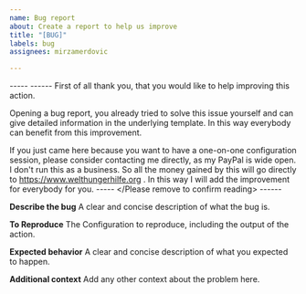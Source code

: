 ```yaml
---
name: Bug report
about: Create a report to help us improve
title: "[BUG]"
labels: bug
assignees: mirzamerdovic

---
```


----- <Please remove to confirm reading> ------
First of all thank you, that you would like to help improving this action.  

Opening a bug report, you already tried to solve this issue yourself and can give detailed information in the underlying template. In this way everybody can benefit from this improvement.  

If you just came here because you want to have a one-on-one configuration session, please consider contacting me directly, as my PayPal is wide open. I don't run this as a business. So all the money gained by this will go directly to https://www.welthungerhilfe.org . In this way I will add the improvement for everybody for you.
----- </Please remove to confirm reading> ------

**Describe the bug**
A clear and concise description of what the bug is.

**To Reproduce**
The Configuration to reproduce, including the output of the action.

**Expected behavior**
A clear and concise description of what you expected to happen.

**Additional context**
Add any other context about the problem here.
